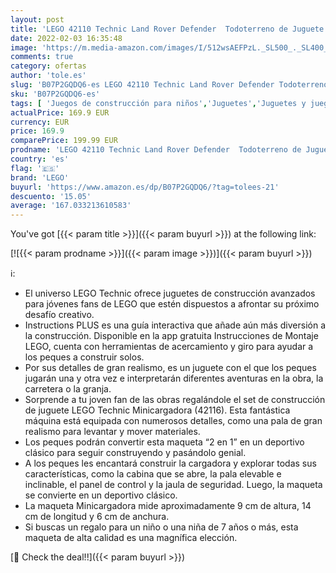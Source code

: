 ```yaml
---
layout: post
title: 'LEGO 42110 Technic Land Rover Defender  Todoterreno de Juguete  Maqueta de Coche para Construir'
date: 2022-02-03 16:35:48
image: 'https://m.media-amazon.com/images/I/512wsAEFPzL._SL500_._SL400_.jpg'
comments: true
category: ofertas
author: 'tole.es'
slug: 'B07P2GQDQ6-es LEGO 42110 Technic Land Rover Defender Todoterreno de...'
sku: 'B07P2GQDQ6-es'
tags: [ 'Juegos de construcción para niños','Juguetes','Juguetes y juegos','Sets de construcción','lego', ]
actualPrice: 169.9 EUR
currency: EUR
price: 169.9
comparePrice: 199.99 EUR
prodname: 'LEGO 42110 Technic Land Rover Defender  Todoterreno de Juguete  Maqueta de Coche para Construir'
country: 'es'
flag: '🇪🇸'
brand: 'LEGO'
buyurl: 'https://www.amazon.es/dp/B07P2GQDQ6/?tag=tolees-21'
descuento: '15.05'
average: '167.033213610583'
---
```


You've got [{{< param title >}}]({{< param buyurl >}}) at the following link:

[![{{< param prodname >}}]({{< param image >}})]({{< param buyurl >}})

ℹ️:

- El universo LEGO Technic ofrece juguetes de construcción avanzados para jóvenes fans de LEGO que estén dispuestos a afrontar su próximo desafío creativo.
- Instructions PLUS es una guía interactiva que añade aún más diversión a la construcción. Disponible en la app gratuita Instrucciones de Montaje LEGO, cuenta con herramientas de acercamiento y giro para ayudar a los peques a construir solos.
- Por sus detalles de gran realismo, es un juguete con el que los peques jugarán una y otra vez e interpretarán diferentes aventuras en la obra, la carretera o la granja.
- Sorprende a tu joven fan de las obras regalándole el set de construcción de juguete LEGO Technic Minicargadora (42116). Esta fantástica máquina está equipada con numerosos detalles, como una pala de gran realismo para levantar y mover materiales.
- Los peques podrán convertir esta maqueta “2 en 1” en un deportivo clásico para seguir construyendo y pasándolo genial.
- A los peques les encantará construir la cargadora y explorar todas sus características, como la cabina que se abre, la pala elevable e inclinable, el panel de control y la jaula de seguridad. Luego, la maqueta se convierte en un deportivo clásico.
- La maqueta Minicargadora mide aproximadamente 9 cm de altura, 14 cm de longitud y 6 cm de anchura.
- Si buscas un regalo para un niño o una niña de 7 años o más, esta maqueta de alta calidad es una magnífica elección.

[🛒 Check the deal!!]({{< param buyurl >}})
